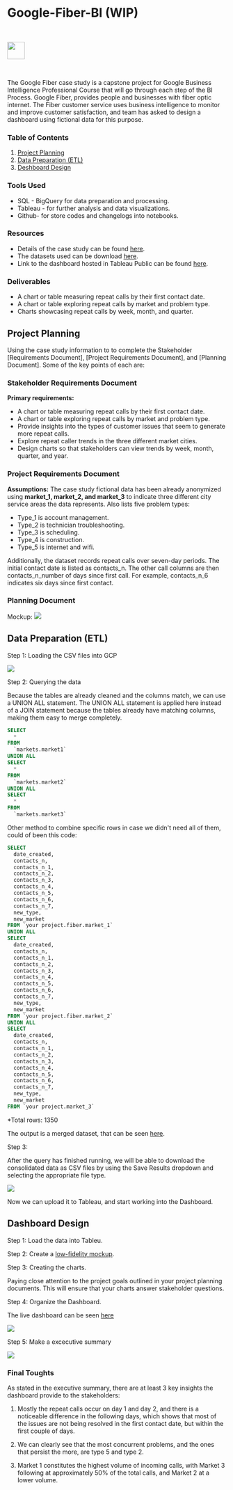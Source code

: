 # Google-Fiber-BI (WIP)

<br>

[<img src="https://upload.wikimedia.org/wikipedia/commons/6/68/Google-Fiber.png"  height="40">](https://github.com/SCantergiani/Google-Fiber-BI#google-fiber-bi)

<br>

The Google Fiber case study  is a capstone project for Google Business Intelligence Professional Course that will go through each step of the BI Process. Google Fiber, provides people and businesses with fiber optic internet. The Fiber customer service uses business intelligence to monitor and improve customer satisfaction, and team has asked to design a dashboard using fictional data for this purpose.

### Table of Contents

1. [Project Planning](https://github.com/SCantergiani/Google-Fiber-BI/blob/main/G-Fiber-Case-Study.md#project-planning)
2. [Data Preparation (ETL)](https://github.com/SCantergiani/Google-Fiber-BI/blob/main/G-Fiber-Case-Study.md#data-preparation-etl)
3. [Deshboard Design](https://github.com/SCantergiani/Google-Fiber-BI/blob/main/G-Fiber-Case-Study.md#dashboard-design)

### Tools Used

* SQL - BigQuery for data preparation and processing.
* Tableau - for further analysis and data visualizations.
* Github- for store codes and changelogs into notebooks.

### Resources

* Details of the case study can be found [here](https://github.com/SCantergiani/Google-Fiber-BI/blob/main/Docs/GOOGLE%20FIBER%20CASE%20STUDY.pdf).
* The datasets used can be download [here](https://github.com/SCantergiani/Google-Fiber-BI/tree/main/Files).
* Link to the dashboard hosted in Tableau Public can be found [here](https://public.tableau.com/views/GoogleFiber/Dashboard?:language=en-US&:display_count=n&:origin=viz_share_link).

### Deliverables

*	A chart or table measuring repeat calls by their first contact date.
*	A chart or table exploring repeat calls by market and problem type.
*	Charts showcasing repeat calls by week, month, and quarter.


## Project Planning

Using the case study information to to complete the Stakeholder [Requirements Document], [Project Requirements Document], and [Planning Document]. Some of the key points of each are:

### Stakeholder Requirements Document

**Primary requirements:**

* A chart or table measuring repeat calls by their first contact date.
* A chart or table exploring repeat calls by market and problem type.
* Provide insights into the types of customer issues that seem to generate more repeat 
calls.
* Explore repeat caller trends in the three different market cities.
* Design charts so that stakeholders can view trends by week, month, quarter, and year.

### Project Requirements Document

**Assumptions:** The case study fictional data has been already anonymized using **market_1, 
market_2, and market_3** to indicate three different city service areas the data represents. Also 
lists five problem types:

* Type_1 is account management.
* Type_2 is technician troubleshooting.
* Type_3 is scheduling.
* Type_4 is construction.
* Type_5 is internet and wifi.

Additionally, the dataset records repeat calls over seven-day periods. The initial contact date is 
listed as contacts_n. The other call columns are then contacts_n_number of days since first call. 
For example, contacts_n_6 indicates six days since first contact.

### Planning Document

Mockup:
[![](Images/mockup.jpg)](https://github.com/SCantergiani/Google-Fiber-BI#google-fiber-bi)

## Data Preparation (ETL)

Step 1: Loading the CSV files into GCP

[![](https://i.ibb.co/2Z5cYPb/Whats-App-Image-2023-04-17-at-12-11-42.jpg)](https://github.com/SCantergiani/Google-Fiber-BI#google-fiber-bi)

Step 2:  Querying the data

Because the tables are already cleaned and the columns match, we can use a UNION ALL statement. The UNION ALL statement is applied here instead of a JOIN statement because the tables already have matching columns, making them easy to merge completely. 


```sql
SELECT
  *
FROM
  `markets.market1`
UNION ALL
SELECT
  *
FROM
  `markets.market2`
UNION ALL
SELECT
  *
FROM
  `markets.market3`
```
Other method to combine specific rows in case we didn't need all of them, could of been this code:

```sql
SELECT
  date_created,
  contacts_n,
  contacts_n_1,
  contacts_n_2,
  contacts_n_3,
  contacts_n_4,
  contacts_n_5,
  contacts_n_6,
  contacts_n_7,
  new_type,
  new_market
FROM `your project.fiber.market_1`
UNION ALL
SELECT
  date_created,
  contacts_n,
  contacts_n_1,
  contacts_n_2,
  contacts_n_3,
  contacts_n_4,
  contacts_n_5,
  contacts_n_6,
  contacts_n_7,
  new_type,
  new_market
FROM `your project.fiber.market_2`
UNION ALL
SELECT
  date_created,
  contacts_n,
  contacts_n_1,
  contacts_n_2,
  contacts_n_3,
  contacts_n_4,
  contacts_n_5,
  contacts_n_6,
  contacts_n_7,
  new_type,
  new_market
FROM `your project.market_3`
```
*Total rows: 1350

The output is a merged dataset, that can be seen [here](https://github.com/SCantergiani/Google-Fiber-BI/blob/main/Files/Consolidated_Markets.csv).

Step 3: 

After the query has finished running, we will be able to download the consolidated data as CSV files by using the Save Results dropdown and selecting the appropriate file type.

[![](https://d3c33hcgiwev3.cloudfront.net/imageAssetProxy.v1/mIh_P5PaROGgLjGCFRmOrw_4b2aa60ea91d4f04a5535213fae26df1_image.png?expiry=1681862400000&hmac=YQiH32O12ijAS5PXOG7W97nnSdH55Bd2PkcK2WfdX_E)](https://github.com/SCantergiani/Google-Fiber-BI#google-fiber-bi)

Now we can upload it to Tableau, and start working into the Dashboard.

## Dashboard Design

Step 1: Load the data into Tableu.

Step 2: Create a [low-fidelity mockup](https://github.com/SCantergiani/Google-Fiber-BI/blob/main/G-Fiber-Case-Study.md#planning-document).

Step 3: Creating the charts.

Paying close attention to the project goals outlined in your project planning documents. This will ensure that your charts answer stakeholder questions.

Step 4: Organize the Dashboard.

The live dashboard can be seen [here](https://public.tableau.com/views/GoogleFiber/Dashboard?:language=en-US&publish=yes&:display_count=n&:origin=viz_share_link)

[![](Images/Dashboard.png)](https://github.com/SCantergiani/Google-Fiber-BI#google-fiber-bi)

Step 5: Make a excecutive summary

![](Images/Google-Fiber-project-executive-summary.jpg)

### Final Toughts

As stated in the executive summary, there are at least 3 key insights the dashboard provide to the stakeholders:

1. Mostly the repeat calls occur on day 1 and day 2, and there is a noticeable difference in the following days, which shows that most of the issues are not being resolved in the first contact date, but within the first couple of days.

2. We can clearly see that the most concurrent problems, and the ones that persist the more, are type 5 and type 2.

3. Market 1 constitutes the highest volume of incoming calls, with Market 3 following at approximately 50% of the total calls, and Market 2 at a lower volume.

